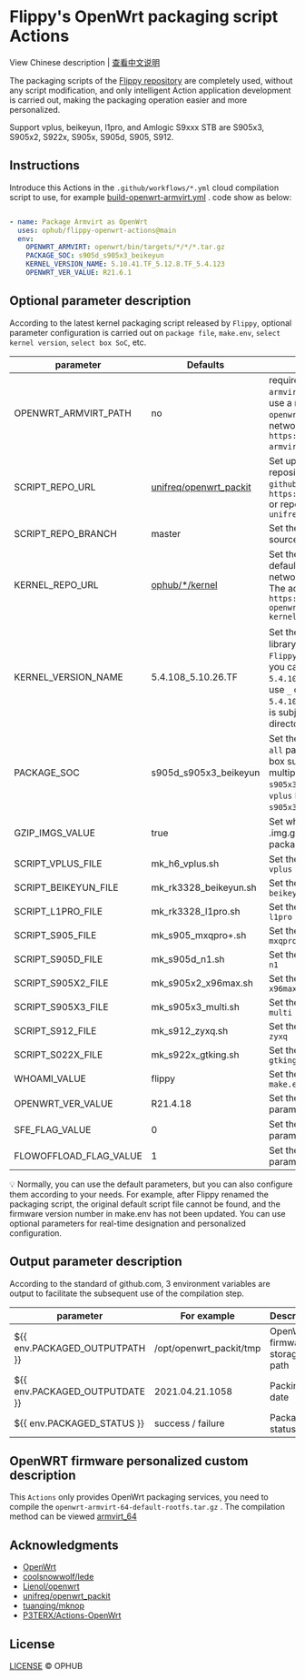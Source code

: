# Flippy's OpenWrt packaging script Actions

View Chinese description  |  [查看中文说明](README.cn.md)

The packaging scripts of the [Flippy repository](https://github.com/unifreq/openwrt_packit) are completely used, without any script modification, and only intelligent Action application development is carried out, making the packaging operation easier and more personalized.

Support vplus, beikeyun, l1pro, and Amlogic S9xxx STB are S905x3, S905x2, S922x, S905x, S905d, S905, S912.

## Instructions

Introduce this Actions in the `.github/workflows/*.yml` cloud compilation script to use, for example [build-openwrt-armvirt.yml](https://github.com/ophub/op/blob/main/.github/workflows/build-openwrt-armvirt.yml) . code show as below:

```yaml

- name: Package Armvirt as OpenWrt
  uses: ophub/flippy-openwrt-actions@main
  env:
    OPENWRT_ARMVIRT: openwrt/bin/targets/*/*/*.tar.gz
    PACKAGE_SOC: s905d_s905x3_beikeyun
    KERNEL_VERSION_NAME: 5.10.41.TF_5.12.8.TF_5.4.123
    OPENWRT_VER_VALUE: R21.6.1

```

## Optional parameter description

According to the latest kernel packaging script released by `Flippy`, optional parameter configuration is carried out on `package file`, `make.env`, `select kernel version`, `select box SoC`, etc.

| parameter              | Defaults               | Description                                                   |
|------------------------|------------------------|---------------------------------------------------------------|
| OPENWRT_ARMVIRT_PATH   | no                     | required. Set the file path of `openwrt-armvirt-64-default-rootfs.tar.gz` , you can use a relative path such as `openwrt/bin/targets/*/*/*.tar.gz` or the network file download address. E.g `https://github.com/*/releases/*/openwrt-armvirt-64-default-rootfs.tar.gz` . |
| SCRIPT_REPO_URL        | [unifreq/openwrt_packit](https://github.com/ophub/flippy-openwrt-actions/blob/main/openwrt_flippy.sh#L21) | Set up the packaging script source code repository. You can fill in the full URL of `github` such as `https://github.com/unifreq/openwrt_packit` or repository/project abbreviation such as `unifreq/openwrt_packit` |
| SCRIPT_REPO_BRANCH     | master                 | Set the branch of the packaged script source code repository. |
| KERNEL_REPO_URL        | [ophub/*/kernel](https://github.com/ophub/flippy-openwrt-actions/blob/main/openwrt_flippy.sh#L23) | Set the kernel download address, Used by default from [kernel](https://github.com/ophub/amlogic-s9xxx-openwrt/tree/main/amlogic-s9xxx/amlogic-kernel/kernel) , You can set it as other network download address. `svn checkout` The address format is like `https://github.com/ophub/amlogic-s9xxx-openwrt/trunk/amlogic-s9xxx/amlogic-kernel/kernel` |
| KERNEL_VERSION_NAME    | 5.4.108_5.10.26.TF     | Set the kernel version，Ophub's [kernel](https://github.com/ophub/amlogic-s9xxx-openwrt/tree/main/amlogic-s9xxx/amlogic-kernel/kernel) library contains many original kernels of `Flippy`, you can view and choose to specify. you can specify a single kernel such as `5.4.108`, you can choose multiple kernel to use `_` connection such as `5.4.108_5.10.26.TF` . The name of the kernel is subject to the folder name in the kernel directory. |
| PACKAGE_SOC            | s905d_s905x3_beikeyun  | Set the `SoC` of the packaging box, the default `all` packs all boxes, you can specify a single box such as `s905x3`, you can choose multiple boxes to use `_` connection such as `s905x3_s905d` . SOC code of each box is: `vplus` `beikeyun` `l1pro` `s905` `s905d` `s905x2` `s905x3` `s912` `s922x` |
| GZIP_IMGS_VALUE        | true                   | Set whether to automatically compress to .img.gz file after packaging (compression package upload and download faster) |
| SCRIPT_VPLUS_FILE      | mk_h6_vplus.sh         | Set the script file name for packaging `h6 vplus` |
| SCRIPT_BEIKEYUN_FILE   | mk_rk3328_beikeyun.sh  | Set the script file name for packaging `rk3328 beikeyun` |
| SCRIPT_L1PRO_FILE      | mk_rk3328_l1pro.sh     | Set the script file name for packaging `rk3328 l1pro` |
| SCRIPT_S905_FILE       | mk_s905_mxqpro+.sh     | Set the script file name for packaging `s905 mxqpro+` |
| SCRIPT_S905D_FILE      | mk_s905d_n1.sh         | Set the script file name for packaging `s905d n1` |
| SCRIPT_S905X2_FILE     | mk_s905x2_x96max.sh    | Set the script file name for packaging `s905x2 x96max` |
| SCRIPT_S905X3_FILE     | mk_s905x3_multi.sh     | Set the script file name for packaging `s905x3 multi` |
| SCRIPT_S912_FILE       | mk_s912_zyxq.sh        | Set the script file name for packaging `s912 zyxq` |
| SCRIPT_S022X_FILE      | mk_s922x_gtking.sh     | Set the script file name for packaging `s922x gtking` |
| WHOAMI_VALUE           | flippy                 | Set the value of the `WHOAMI` parameter in `make.env` |
| OPENWRT_VER_VALUE      | R21.4.18               | Set the value of the `OPENWRT_VER_VALUE` parameter in `make.env` |
| SFE_FLAG_VALUE         | 0                      | Set the value of the `SFE_FLAG_VALUE` parameter in `make.env` |
| FLOWOFFLOAD_FLAG_VALUE | 1                      | Set the value of the `FLOWOFFLOAD_FLAG_VALUE` parameter in `make.env` |

💡 Normally, you can use the default parameters, but you can also configure them according to your needs. For example, after Flippy renamed the packaging script, the original default script file cannot be found, and the firmware version number in make.env has not been updated. You can use optional parameters for real-time designation and personalized configuration.

## Output parameter description

According to the standard of github.com, 3 environment variables are output to facilitate the subsequent use of the compilation step.

| parameter                                | For example             | Description                   |
|------------------------------------------|-------------------------|-------------------------------|
| ${{ env.PACKAGED_OUTPUTPATH }}           | /opt/openwrt_packit/tmp | OpenWrt firmware storage path |
| ${{ env.PACKAGED_OUTPUTDATE }}           | 2021.04.21.1058         | Packing date                  |
| ${{ env.PACKAGED_STATUS }}               | success / failure       | Package status                |

## OpenWRT firmware personalized custom description

This `Actions` only provides OpenWrt packaging services, you need to compile the `openwrt-armvirt-64-default-rootfs.tar.gz` . The compilation method can be viewed [armvirt_64](https://github.com/ophub/op/tree/main/router/armvirt_64)

## Acknowledgments

- [OpenWrt](https://github.com/openwrt/openwrt)
- [coolsnowwolf/lede](https://github.com/coolsnowwolf/lede)
- [Lienol/openwrt](https://github.com/Lienol/openwrt)
- [unifreq/openwrt_packit](https://github.com/unifreq/openwrt_packit)
- [tuanqing/mknop](https://github.com/tuanqing/mknop)
- [P3TERX/Actions-OpenWrt](https://github.com/P3TERX/Actions-OpenWrt)

## License

[LICENSE](https://github.com/ophub/flippy-openwrt-actions/blob/main/LICENSE) © OPHUB

